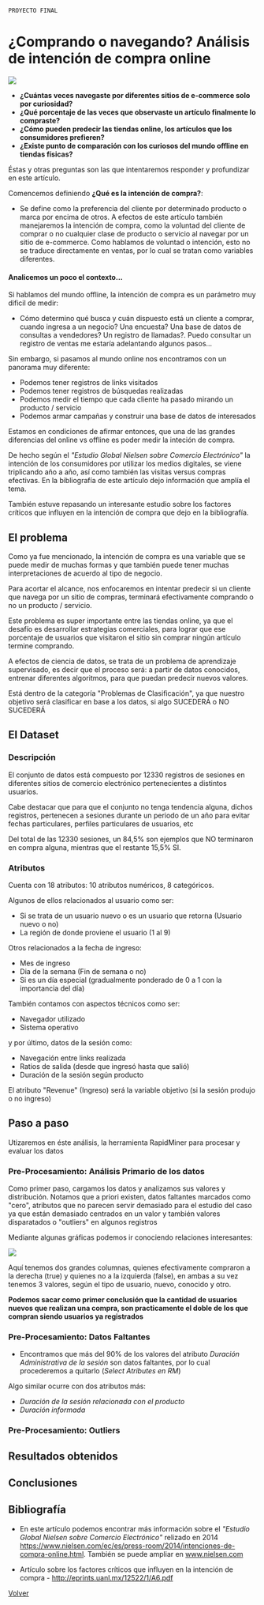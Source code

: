 `PROYECTO FINAL`

# ¿Comprando o navegando? Análisis de intención de compra online

![](./images/online.jpg)


- **¿Cuántas veces navegaste por diferentes sitios de e-commerce solo por curiosidad?**
- **¿Qué porcentaje de las veces que observaste un artículo finalmente lo compraste?**
- **¿Cómo pueden predecir las tiendas online, los artículos que los consumidores prefieren?**
- **¿Existe punto de comparación con los curiosos del mundo offline en tiendas físicas?**

Éstas y otras preguntas son las que intentaremos responder y profundizar en este artículo.

Comencemos definiendo **¿Qué es la intención de compra?**:

- Se define como la preferencia del cliente por determinado producto o marca por encima de otros. A efectos de este artículo también manejaremos la intención de compra, como la voluntad del cliente de comprar o no cualquier clase de producto o servicio al navegar por un sitio de e-commerce. Como hablamos de voluntad o intención, esto no se traduce directamente en ventas, por lo cual se tratan como variables diferentes.

#### Analicemos un poco el contexto...

Si hablamos del mundo offline, la intención de compra es un parámetro muy dificil de medir:
- Cómo determino qué busca y cuán dispuesto está un cliente a comprar, cuando ingresa a un negocio?
Una encuesta? Una base de datos de consultas a vendedores? Un registro de llamadas?. Puedo consultar un registro de ventas me estaría adelantando algunos pasos...

Sin embargo, si pasamos al mundo online nos encontramos con un panorama muy diferente:
- Podemos tener registros de links visitados
- Podemos tener registros de búsquedas realizadas
- Podemos medir el tiempo que cada cliente ha pasado mirando un producto / servicio
- Podemos armar campañas y construir una base de datos de interesados

Estamos en condiciones de afirmar entonces, que una de las grandes diferencias del online vs offline es poder medir la inteción de compra.

De hecho según el *"Estudio Global Nielsen sobre Comercio Electrónico"* la intención de los consumidores por utilizar los medios digitales, se viene triplicando año a año, así como también las visitas versus compras efectivas. En la bibliografía de este artículo dejo información que amplía el tema.

También estuve repasando un interesante estudio sobre los factores críticos que influyen en la intención de compra que dejo en la bibliografía.

## El problema

Como ya fue mencionado, la intención de compra es una variable que se puede medir de muchas formas y que también puede tener muchas interpretaciones de acuerdo al tipo de negocio.

Para acortar el alcance, nos enfocaremos en intentar predecir si un cliente que navega por un sitio de compras, terminará efectivamente comprando o no un producto / servicio.

Este problema es super importante entre las tiendas online, ya que el desafío es desarrollar estrategias comerciales, para lograr que ese porcentaje de usuarios que visitaron el sitio sin comprar ningún artículo termine comprando.

A efectos de ciencia de datos, se trata de un problema de aprendizaje supervisado, es decir que el proceso será: a partir de datos conocidos, entrenar diferentes algoritmos, para que puedan predecir nuevos valores.

Está dentro de la categoría "Problemas de Clasificación", ya que nuestro objetivo será clasificar en base a los datos, si algo SUCEDERÁ o NO SUCEDERÁ 

## El Dataset

### Descripción

El conjunto de datos está compuesto por 12330 registros de sesiones en diferentes sitios de comercio electrónico pertenecientes a distintos usuarios.

Cabe destacar que para que el conjunto no tenga tendencia alguna, dichos registros, pertenecen a sesiones durante un periodo de un año para evitar fechas particulares, perfiles particulares de usuarios, etc

Del total de las 12330 sesiones, un 84,5% son ejemplos que NO terminaron en compra alguna, mientras que el restante 15,5% SI.

### Atributos

Cuenta con 18 atributos: 10 atributos numéricos, 8 categóricos.

Algunos de ellos relacionados al usuario como ser:
- Si se trata de un usuario nuevo o es un usuario que retorna (Usuario nuevo o no)
- La región de donde proviene el usuario (1 al 9)

Otros relacionados a la fecha de ingreso:
- Mes de ingreso
- Dia de la semana (Fin de semana o no)
- Si es un día especial (gradualmente ponderado de 0 a 1 con la importancia del día)

También contamos con aspectos técnicos como ser:
- Navegador utilizado
- Sistema operativo

y por último, datos de la sesión como:
- Navegación entre links realizada
- Ratios de salida (desde que ingresó hasta que salió)
- Duración de la sesión según producto

El atributo "Revenue" (Ingreso) será la variable objetivo (si la sesión produjo o no ingreso)

## Paso a paso

Utizaremos en éste análisis, la herramienta RapidMiner para procesar y evaluar los datos

### Pre-Procesamiento: Análisis Primario de los datos

Como primer paso, cargamos los datos y analizamos sus valores y distribución. Notamos que a priori existen, datos faltantes marcados como "cero", atributos que no parecen servir demasiado para el estudio del caso ya que están demasiado centrados en un valor y también valores disparatados o "outliers" en algunos registros

Mediante algunas gráficas podemos ir conociendo relaciones interesantes:

![](./images/finalgraf.png)

Aquí tenemos dos grandes columnas, quienes efectivamente compraron a la derecha (true) y quienes no a la izquierda (false), en ambas a su vez tenemos 3 valores, según el tipo de usuario, nuevo, conocido y otro.

**Podemos sacar como primer conclusión que la cantidad de usuarios nuevos que realizan una compra, son practicamente el doble de los que compran siendo usuarios ya registrados**

### Pre-Procesamiento: Datos Faltantes

- Encontramos que más del 90% de los valores del atributo *Duración Administrativa de la sesión* son datos faltantes, por lo cual procederemos a quitarlo (*Select Atributes en RM*)

Algo similar ocurre con dos atributos más:

- *Duración de la sesión relacionada con el producto*
- *Duración informada*

### Pre-Procesamiento: Outliers



## Resultados obtenidos

## Conclusiones

## Bibliografía

- En este artículo podemos encontrar más información sobre el *"Estudio Global Nielsen sobre Comercio Electrónico"* relizado en 2014 https://www.nielsen.com/ec/es/press-room/2014/intenciones-de-compra-online.html. También se puede ampliar en www.nielsen.com

- Artículo sobre los factores críticos que influyen en la intención de compra - http://eprints.uanl.mx/12522/1/A6.pdf


[Volver](./../README.md)
